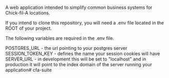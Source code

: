 A web application intended to simplify common business systems for Chick-fil-A locations.

If you intend to clone this repository, you will need a .env file located in the ROOT of your project.

The following variables are required in the .env file.

POSTGRES_URL - the url pointing to your postgres server
SESSION_TOKEN_KEY - defines the name your session cookies will have
SERVER_URL - in development this will be set to "localhost" and in production it will point to the index domain of the server running your application# cfa-suite
